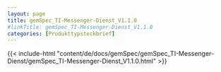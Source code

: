 ```yaml
---
layout: page
title: gemSpec_TI-Messenger-Dienst_V1.1.0
#linkTitle: gemSpec_TI-Messenger-Dienst_V1.1.0
categories: [Produkttypsteckbrief]
---
```

{{< include-html "content/de/docs/gemSpec/gemSpec_TI-Messenger-Dienst/gemSpec_TI-Messenger-Dienst_V1.1.0.html" >}}